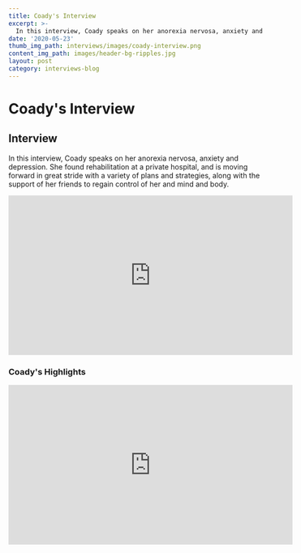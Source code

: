 ```yaml
---
title: Coady's Interview
excerpt: >-
  In this interview, Coady speaks on her anorexia nervosa, anxiety and depression.
date: '2020-05-23'
thumb_img_path: interviews/images/coady-interview.png
content_img_path: images/header-bg-ripples.jpg
layout: post
category: interviews-blog
---
```


# Coady's Interview 

## Interview
In this interview, Coady speaks on her anorexia nervosa, anxiety and depression. She found rehabilitation at a private hospital, and is moving forward in great stride with a variety of plans and strategies, along with the support of her friends to regain control of her and mind and body.
<iframe width="560" height="315" src="https://www.youtube.com/embed/65k7MdcmVWw" frameborder="0" allow="accelerometer; autoplay; encrypted-media; gyroscope; picture-in-picture" allowfullscreen></iframe>

### Coady's Highlights
<iframe width="560" height="315" src="https://www.youtube.com/embed/ZBNvLsL6HW0" frameborder="0" allow="accelerometer; autoplay; encrypted-media; gyroscope; picture-in-picture" allowfullscreen></iframe>
